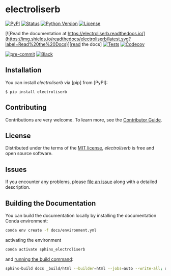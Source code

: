 # electroliserb

[![PyPI](https://img.shields.io/pypi/v/electroliserb.svg)][pypi status]
[![Status](https://img.shields.io/pypi/status/electroliserb.svg)][pypi status]
[![Python Version](https://img.shields.io/pypi/pyversions/electroliserb)][pypi status]
[![License](https://img.shields.io/pypi/l/electroliserb)][license]

[![Read the documentation at https://electroliserb.readthedocs.io/](https://img.shields.io/readthedocs/electroliserb/latest.svg?label=Read%20the%20Docs)][read the docs]
[![Tests](https://github.com/mfastudillo/electroliserb/actions/workflows/python-test.yml/badge.svg)][tests]
[![Codecov](https://codecov.io/gh/mfastudillo/electroliserb/branch/main/graph/badge.svg)][codecov]

[![pre-commit](https://img.shields.io/badge/pre--commit-enabled-brightgreen?logo=pre-commit&logoColor=white)][pre-commit]
[![Black](https://img.shields.io/badge/code%20style-black-000000.svg)][black]

[pypi status]: https://pypi.org/project/electroliserb/
[read the docs]: https://electroliserb.readthedocs.io/
[tests]: https://github.com/mfastudillo/electroliserb/actions?workflow=Tests
[codecov]: https://app.codecov.io/gh/mfastudillo/electroliserb
[pre-commit]: https://github.com/pre-commit/pre-commit
[black]: https://github.com/psf/black

## Installation

You can install _electroliserb_ via [pip] from [PyPI]:

```console
$ pip install electroliserb
```

## Contributing

Contributions are very welcome.
To learn more, see the [Contributor Guide][Contributor Guide].

## License

Distributed under the terms of the [MIT license][License],
_electroliserb_ is free and open source software.

## Issues

If you encounter any problems,
please [file an issue][Issue Tracker] along with a detailed description.


<!-- github-only -->

[command-line reference]: https://electroliserb.readthedocs.io/en/latest/usage.html
[License]: https://github.com/mfastudillo/electroliserb/blob/main/LICENSE
[Contributor Guide]: https://github.com/mfastudillo/electroliserb/blob/main/CONTRIBUTING.md
[Issue Tracker]: https://github.com/mfastudillo/electroliserb/issues


## Building the Documentation

You can build the documentation locally by installing the documentation Conda environment:

```bash
conda env create -f docs/environment.yml
```

activating the environment

```bash
conda activate sphinx_electroliserb
```

and [running the build command](https://www.sphinx-doc.org/en/master/man/sphinx-build.html#sphinx-build):

```bash
sphinx-build docs _build/html --builder=html --jobs=auto --write-all; open _build/html/index.html
```